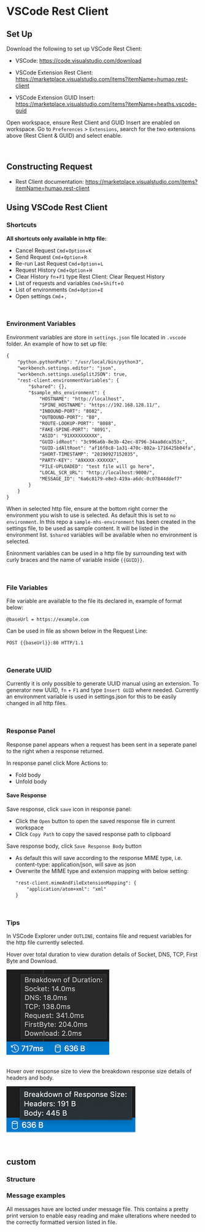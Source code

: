 # VSCode Rest Client

## Set Up

Download the following to set up VSCode Rest Client:

- VSCode: https://code.visualstudio.com/download

- VSCode Extension Rest Client: https://marketplace.visualstudio.com/items?itemName=humao.rest-client 

- VSCode Extension GUID Insert: https://marketplace.visualstudio.com/items?itemName=heaths.vscode-guid

Open workspace, ensure Rest Client and GUID Insert are enabled on workspace. Go to `Preferences` > `Extensions`, search for the two extensions above (Rest Client & GUID) and select enable. 

</br>

## Constructing Request

- Rest Client documentation: https://marketplace.visualstudio.com/items?itemName=humao.rest-client

## Using VSCode Rest Client

### Shortcuts

<b> All shortcuts only available in http file: </b>

- Cancel Request `Cmd`+`Option`+`K`
- Send Request `Cmd`+`Option`+`R`
- Re-run Last Request `Cmd`+`Option`+`L`
- Request History `Cmd`+`Option`+`H`
- Clear History `fn`+`F1` type Rest Client: Clear Request History
- List of requests and variables `Cmd`+`Shift`+`O`
- List of environments `Cmd`+`Option`+`E`
- Open settings `Cmd`+`,`

</br>

### Environment Variables 

Environment variables are store in `settings.json` file located in `.vscode` folder. An example of how to set up file:

```http
{
    "python.pythonPath": "/usr/local/bin/python3",
    "workbench.settings.editor": "json",
    "workbench.settings.useSplitJSON": true,
    "rest-client.environmentVariables": {
        "$shared": {},
        "$sample_mhs_environment": {
            "HOSTNAME": "http://localhost",
            "SPINE_HOSTNAME": "https://192.168.128.11/",
            "INBOUND-PORT": "8082",
            "OUTBOUND-PORT": "80",
            "ROUTE-LOOKUP-PORT": "8088",
            "FAKE-SPINE-PORT": "8091",
            "ASID": "91XXXXXXXXXX",
            "GUID-idRoot": "3c996a6b-8e3b-42ec-8796-34aa8dca353c",
            "GUID-idAltRoot": "af16f8c8-1a31-470c-802a-1716425b04fa",
            "SHORT-TIMESTAMP": "20190927152035",
            "PARTY-KEY": "A9XXXX-XXXXXX",
            "FILE-UPLOADED": "test file will go here",
            "LOCAL_SCR_URL": "http://localhost:9000/",
            "MESSAGE_ID": "6a6c8179-e8e3-419a-a6dc-0c07844ddef7"
        }
    }
}
```

When in selected http file, ensure at the bottom right corner the environment you wish to use is selected. As default this is set to `no environment`. In this repo a `sample-mhs-environment` has been created in the settings file, to be used as sample content. It will be listed in the environment list. `$shared` variables will be available when no environment is selected. 

Enironment variables can be used in a http file by surrounding text with curly braces and the name of variable inside `{{GUID}}`.



</br>

### File Variables

File variable are available to the file its declared in, example of format below:

```http
@baseUrl = https://example.com
```

Can be used in file as shown below in the Request Line:

```http
POST {{baseUrl}}:80 HTTP/1.1
```

</br>

### Generate UUID

Currently it is only possible to generate UUID manual using an extension. To generator new UUID, `fn` + `F1` and type `Insert GUID` where needed. Currently an environment variable is used in settings.json for this to be easily changed in all http files. 

</br>

### Response Panel 

Response panel appears when a request has been sent in a seperate panel to the right when a response returned. 

In response panel click More Actions to:
- Fold body
- Unfold body

#### Save Response

Save response, click `save` icon in response panel:
- Click the `Open` button to open the saved response file in current workspace<br>
- Click `Copy Path` to copy the saved response path to clipboard

Save response body, click `Save Response Body` button
- As default this will save according to the response MIME type, i.e. content-type: application/json, will save as json
- Overwrite the MIME type and extension mapping with below setting:
    <br>
    ```http
    "rest-client.mimeAndFileExtensionMapping": {
        "application/atom+xml": "xml"
    }
    ```

</br>

### Tips

In VSCode Explorer under `OUTLINE`, contains file and request variables for the http file currently selected. 

Hover over total duration to view duration details of Socket, DNS, TCP, First Byte and Download.

![Image of total duration](./documentation/vscode-total-duration.png)

</br>
Hover over response size to view the breakdown response size details of headers and body.

![Image of response size](./documentation/vscode-response-size.png )

</br>

## custom

### Structure

### Message examples

All messages have are locted under message file. This contains a pretty print version to enable easy reading and make ulterations where needed to the correctly formatted version listed in file. 

